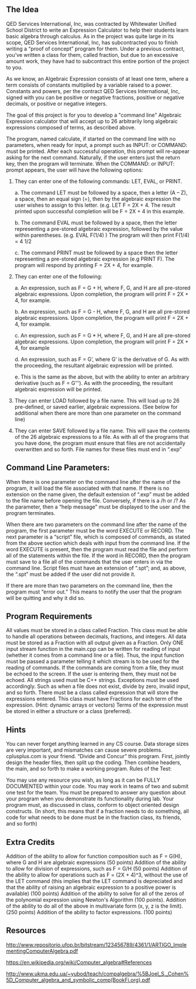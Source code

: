 ## The Idea

QED Services International, Inc, was contracted by Whitewater Unified School District to write an Expression Calculator to help their students learn basic algebra through calculus. As in the project was quite large in its scope, QED Services International, Inc, has subcontracted you to finish writing a “proof of concept” program for them. Under a previous contract, you’ve written a class for them, called fraction, but due to an excessive amount work, they have had to subcontract this entire portion of the project to you.

As we know, an Algebraic Expression consists of at least one term, where a term consists of constants multiplied by a variable raised to a power. Constants and powers, per the contract QED Services International, Inc, signed with you can be  positive or negative fractions, positive or negative decimals, or positive or negative integers.

The goal of this project is for you to develop a "command line" Algebraic Expression calculator that will accept up to 26 arbitrarily long algebraic expressions composed of terms, as described above.

The program, named calculate, if started on the command line with no parameters, when ready for input, a prompt such as INPUT: or COMMAND: must be printed. After each successful operation, this prompt will re-appear asking for the next command. Naturally, if the user enters just the return key, then the program will terminate.
When the COMMAND: or INPUT: prompt appears, the user will have the following options:

1. They can enter one of the following commands: LET, EVAL, or PRINT.
   
	a. The command LET must be followed by a space, then a letter (A – Z), a space, then an equal sign (=), then by the algebraic expression the user wishes to assign to this letter. (e.g. LET F = 2X + 4. The result printed upon successful completion will be F = 2X + 4 in this example.

	b. The command EVAL must be followed by a space, then the letter representing a pre-stored algebraic expression, followed by the value within parentheses. (e.g. EVAL F(1/4) ) The program will then print F(1/4) = 4 1/2

	c. The command PRINT must be followed by a space then the letter representing a pre-stored algebraic expression (e.g PRINT F). The program will respond by printing F = 2X + 4, for example.

2. They can enter one of the following:

	a. An expression, such as F = G + H, where F, G, and H are all pre-stored algebraic expressions. Upon completion, the program will print F = 2X + 4, for example.

	b. An expression, such as F = G - H, where F, G, and H are all pre-stored algebraic expressions. Upon completion, the program will print F = 2X + 4, for example.

	c. An expression, such as F = G * H, where F, G, and H are all pre-stored algebraic expressions. Upon completion, the program will print F = 2X + 4, for example

	d. An expression, such as F = G’, where G’ is the derivative of G. As with the proceeding, the resultant algebraic expression will be printed.

	e. This is the same as the above, but with the ability to enter an arbitrary derivative (such as F = G’’’). As with the proceeding, the resultant algebraic expression will be printed.

3. They can enter LOAD followed by a file name. This will load up to 26 pre-defined, or saved earlier, algebraic expressions. (See below for additional when there are more than one parameter on the command line)

4. They can enter SAVE followed by a file name. This will save the contents of the 26 algebraic expressions to a file. As with all of the programs that you have done, the program must ensure that files are not accidentally overwritten and so forth. File names for these files must end in “.exp”

## Command Line Parameters:

When there is one parameter on the command line after the name of the program, it will load the file associated with that name. If there is no extension on the name given, the default extension of “.exp” must be added to the file name before opening the file. Conversely, if there is a /h or /? As the parameter, then a “help message” must be displayed to the user and the program terminates.

When there are two parameters on the command line after the name of the program, the first parameter must be the word EXECUTE or RECORD. The next parameter is a “script” file, which is composed of commands, as stated from the above section which deals with input from the command line. If the word EXECUTE is present, then the program must read the file and perform all of the statements within the file. If the word in RECORD, then the program must save to a file all of the commands that the user enters in via the command line. Script files must have an extension of “.spt”; and, as above, the “.spt” must be added if the user did not provide it.

If there are more than two parameters on the command line, then the program must “error out.” This means to notify the user that the program will be quitting and why it did so.

## Program Requirements

All values must be stored in a class called Fraction. This class must be able to handle all operations between decimals, fractions, and integers.
All data must be stored as a Fraction with all output given as a Fraction.
Only ONE input stream function in the main.cpp can be written for reading of input (whether it comes from a command line or a file). Thus, the input function must be passed a parameter telling it which stream is to be used for the reading of commands. 
If the commands are coming from a file, they must be echoed to the screen. If the user is entering them, they must not be echoed.
All strings used must be C++ strings.
Exceptions must be used accordingly. Such as when a file does not exist, divide by zero, invalid input, and so forth.
There must be a class called expression that will store the expressions entered. This class must have Fractions for each term of the expression. (Hint: dynamic arrays or vectors)
Terms of the expression must be stored in either a structure or a class (preferred).

## Hints

You can never forget anything learned in any CS course. Data storage sizes are very important, and mismatches can cause severe problems.
cplusplus.com is your friend.
“Divide and Concur” this program. First, jointly design the header files, then split up the coding. Then combine headers, the main, and so forth to make a working program.
Rules of the Test:

You may use any resource you wish, as long as it can be FULLY DOCUMENTED within your code.
You may work in teams of two and submit one test for the team.
You must be prepared to answer any question about your program when you demonstrate its functionality during lab.
Your program must, as discussed in class, conform to object oriented design constructs. (In short, this means that if a fraction needs to do something, all code for what needs to be done must be in the fraction class, its friends, and so forth)

## Extra Credits

Addition of the ability to allow for function composition such as F = G(H), where G and H are algebraic expressions (50 points)
Addition of the ability to allow for division of expressions, such as F = G/H (50 points)
Addition of the ability to allow for operations such as F = (2X + 4)^3, without the use of the LET command (this implies that the LET command is depreciated and that the ability of raising an algebraic expression to a positive power is available) (100 points)
Addition of the ability to solve for all of the zeros of the polynomial expression using Newton's Algorithm (100 points).
Addition of the ability to do all of the above in multivariate form (x, y, z is the limit). (250 points)
Addition of the ability to factor expressions. (100 points)

## Resources

http://www.repositorio.ufop.br/bitstream/123456789/4361/1/ARTIGO_ImplementingComputerAlgebra.pdf 

https://en.wikipedia.org/wiki/Computer_algebra#References

http://www.ukma.edu.ua/~yubod/teach/compalgebra/%5BJoel_S._Cohen%5D_Computer_algebra_and_symbolic_comp(BookFi.org).pdf
